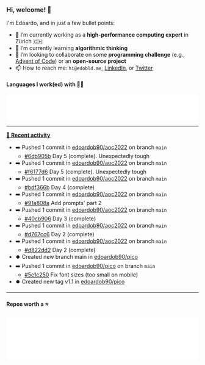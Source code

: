### Hi, welcome! 👋 

I'm Edoardo, and in just a few bullet points:

- 🔭 I’m currently working as a **high-performance computing expert** in Zürich 🇨🇭
- 🌱 I’m currently learning **algorithmic thinking**
- 👯 I’m looking to collaborate on some **programming challenge** (e.g., [Advent of Code](https://github.com/edoardob90/aoc2021)) or an **open-source project**
- 📫 How to reach me: `hi@edobld.me`, [LinkedIn](https://linkedin.com/in/edobld), or [Twitter](https://twitter.com/eadweard90)

#### Languages I work(ed) with 👨‍💻

<img src="https://github.com/edoardob90/edoardob90/blob/main/.cache/languages.svg">

---

**[📰 Recent activity](https://github.com/edoardob90)**
* ➡️ Pushed 1 commit in [edoardob90/aoc2022](https://github.com/edoardob90/aoc2022) on branch `main`
  * [#6db905b](https://github.com/edoardob90/aoc2022/commit/6db905b) Day 5 (complete). Unexpectedly tough
* ➡️ Pushed 1 commit in [edoardob90/aoc2022](https://github.com/edoardob90/aoc2022) on branch `main`
  * [#f6177d6](https://github.com/edoardob90/aoc2022/commit/f6177d6) Day 5 (complete). Unexpectedly tough
* ➡️ Pushed 1 commit in [edoardob90/aoc2022](https://github.com/edoardob90/aoc2022) on branch `main`
  * [#bdf366b](https://github.com/edoardob90/aoc2022/commit/bdf366b) Day 4 (complete)
* ➡️ Pushed 1 commit in [edoardob90/aoc2022](https://github.com/edoardob90/aoc2022) on branch `main`
  * [#91a808a](https://github.com/edoardob90/aoc2022/commit/91a808a) Add prompts&#39; part 2
* ➡️ Pushed 1 commit in [edoardob90/aoc2022](https://github.com/edoardob90/aoc2022) on branch `main`
  * [#40cb906](https://github.com/edoardob90/aoc2022/commit/40cb906) Day 3 (complete)
* ➡️ Pushed 1 commit in [edoardob90/aoc2022](https://github.com/edoardob90/aoc2022) on branch `main`
  * [#d767cc6](https://github.com/edoardob90/aoc2022/commit/d767cc6) Day 2 (complete)
* ➡️ Pushed 1 commit in [edoardob90/aoc2022](https://github.com/edoardob90/aoc2022) on branch `main`
  * [#d822dd2](https://github.com/edoardob90/aoc2022/commit/d822dd2) Day 2 (complete)
* ⏺️ Created new branch main in [edoardob90/pico](https://github.com/edoardob90/pico)
* ➡️ Pushed 1 commit in [edoardob90/pico](https://github.com/edoardob90/pico) on branch `main`
  * [#5c1c250](https://github.com/edoardob90/pico/commit/5c1c250) Fix font sizes (too small on mobile)
* ⏺️ Created new tag v1.1 in [edoardob90/pico](https://github.com/edoardob90/pico)


---

#### Repos worth a ⭐

<img src="https://github.com/edoardob90/edoardob90/blob/main/.cache/stars.svg">

<!--
- ⚡ Fun fact: ...
- 🤔 I’m looking for help with ...
- 💬 Ask me about ...
- 🌐 My webpage ...
-->
